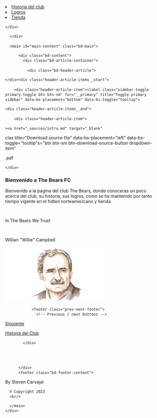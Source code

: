
 
<li class="toctree-l1"><a class="reference internal" href="Historia.html">Historia del club</a></li>
<li class="toctree-l1"><a class="reference internal" href="Logros.html">Logros</a></li>
<li class="toctree-l1"><a class="reference internal" href="Tienda.html">Tienda</a></li>
</ul>

    </div>
</nav></div>
    </div>
  
  


      </div>
      
      <main id="main-content" class="bd-main">
        
        

<div class="sbt-scroll-pixel-helper"></div>

          <div class="bd-content">
            <div class="bd-article-container">
              
              <div class="bd-header-article">
<div class="header-article-items header-article__inner">
  
    
      
    </div><div class="header-article-items__start">
      
        <div class="header-article-item"><label class="sidebar-toggle primary-toggle btn btn-sm" for="__primary" title="Toggle primary sidebar" data-bs-placement="bottom" data-bs-toggle="tooltip">
  <span class="fa-solid fa-bars"></span>
</label></div>
  
  
    <div class="header-article-items__end">
      
        <div class="header-article-item">

<div class="article-header-buttons">










<div 
      
      
      
    ><a href="_sources/intro.md" target="_blank"
   clas   title="Download source file"
   data-bs-placement="left" data-bs-toggle="tooltip"s="btn btn-sm btn-download-source-button dropdown-item"

>
  

<span class="btn__icon-container">
  <i class="fas fa-file"></i>
  </span>
<span class="btn__text-container">.pdf</span>
</a>
</li>
      
      
      
  
      
  </ul>
</div>


</button>


</div></div>
      
    </div>
  
</div>
</div>
              
              
              
                
<div id="searchbox"></div>
                <article class="bd-article" role="main">
                  
  <section class="tex2jax_ignore mathjax_ignore" id="Bienvenido-a-The-Bears-FC">
<h1>Bienvenido a The Bears FC</h1>
<p>Bienvenido a la pagina del club The Bears, donde conoceras un poco acerca del club, su historia, sus logros, como se ha mantenido por tanto tiempo vigente en el futbol norteamericano y tienda.</p> <br/>
<p>In The Bears We Trust</p> <br/>
<p> Willian "Willie" Campbell </p>

<img src="_static/Willie.png" class="logo__image only-light" alt="Logo image"/>
    <script>document.write(`<img src="_static/Willie.png" class="logo__image only-dark" alt="Logo image"/>`);</script>


</section>
              
              
                <footer class="prev-next-footer">
                  <!-- Previous / next buttons -->
<div class="prev-next-area">
    <a class="right-next"
       href="Historia.html"
       title="next page">
      <div class="prev-next-info">
        <p class="prev-next-subtitle">Siguiente</p>
        <p class="prev-next-title">Historia del Club</p>
      </div>
      <i class="fa-solid fa-angle-right"></i>
    </a>
</div>
                </footer>
              
            </div>
            
            
              
            
          </div>
          <footer class="bd-footer-content">
            
<div class="bd-footer-content__inner container">
  
  <div class="footer-item">
    
<p class="component-author">
By Steven Carvajal
</p>

  </div>
  
  <div class="footer-item">
    
  <p class="copyright">
    
      © Copyright 2023
      <br/>
    
  </p>

  </div>
  
  <div class="footer-item">
    
  </div>
  
  <div class="footer-item">
    
  </div>
  
</div>
          </footer>
        

      </main>
    </div>
  </div>
  
  <!-- Scripts loaded after <body> so the DOM is not blocked -->
  <script src="_static/scripts/bootstrap.js?digest=ac02cc09edc035673794"></script>
<script src="_static/scripts/pydata-sphinx-theme.js?digest=ac02cc09edc035673794"></script>

  <footer class="bd-footer">
  </footer>
  </body>
</html>
